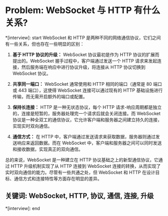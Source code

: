 # Problem: WebSocket 与 HTTP 有什么关系?

*[interview]: start
WebSocket 和 HTTP 是两种不同的网络通信协议，它们之间有一些关系，但也存在一些明显的区别：

1. **基于 HTTP 协议的升级：** WebSocket 协议最初是作为 HTTP 协议的扩展而提出的。WebSocket 握手过程中，客户端通过发送一个 HTTP 请求来发起连接，然后服务端在响应中进行协议升级，将连接从 HTTP 协议切换到 WebSocket 协议。

2. **共享同一端口：** WebSocket 通常使用和 HTTP 相同的端口（通常是 80 端口或 443 端口），这使得 WebSocket 连接可以通过现有的 HTTP 基础设施进行传输，而无需开启额外的端口或配置。

3. **保持长连接：** HTTP 是一种无状态协议，每个 HTTP 请求-响应周期都是独立的，连接是短暂的，服务器处理完一个请求后就会关闭连接。而 WebSocket 协议是一种全双工的通信协议，它允许客户端和服务器之间建立持久的连接，实现实时双向通信。

4. **通信方式：** 在 HTTP 中，客户端通过发送请求来获取数据，服务器则通过发送响应来返回数据。而在 WebSocket 中，客户端和服务器之间可以同时发送和接收数据，实现真正的双向通信。

总的来说，WebSocket 是一种建立在 HTTP 协议基础之上的新型通信协议，它通过 HTTP 升级机制实现了从 HTTP 连接到 WebSocket 连接的转换，从而实现了实时双向通信的能力。尽管有一些共通之处，但 WebSocket 和 HTTP 在设计目标、通信方式和连接特性等方面存在明显的差异。

## 关键词:  WebSocket, HTTP, 协议, 通信, 连接, 升级
*[interview]: end
